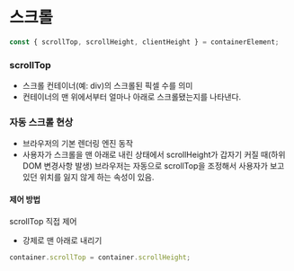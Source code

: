 # 스크롤
```js
const { scrollTop, scrollHeight, clientHeight } = containerElement;
```

### scrollTop
- 스크롤 컨테이너(예: div)의 스크롤된 픽셀 수를 의미
- 컨테이너의 맨 위에서부터 얼마나 아래로 스크롤됐는지를 나타낸다.


### 자동 스크롤 현상
- 브라우저의 기본 렌더링 엔진 동작
- 사용자가 스크롤을 맨 아래로 내린 상태에서 scrollHeight가 갑자기 커질 때(하위 DOM 변경사항 발생) 브라우저는 자동으로 scrollTop을 조정해서 사용자가 보고 있던 위치를 잃지 않게 하는 속성이 있음. 

#### 제어 방법
scrollTop 직접 제어
- 강제로 맨 아래로 내리기
```js
container.scrollTop = container.scrollHeight;
```